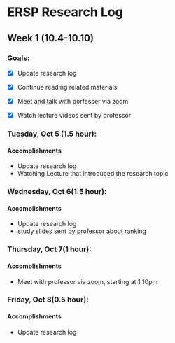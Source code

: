 # ERSP Research Log
## Week 1 (10.4-10.10)
### Goals:

- [x] Update research log
- [x] Continue reading related materials
- [x] Meet and talk with porfesser via zoom
- [x] Watch lecture videos sent by professor


### Tuesday, Oct 5 (1.5 hour):
#### Accomplishments
- Update research log
- Watching Lecture that introduced the research topic

### Wednesday, Oct 6(1.5 hour):
#### Accomplishments
- Update research log
- study slides sent by professor about ranking

### Thursday, Oct 7(1 hour):
#### Accomplishments
- Meet with professor via zoom, starting at 1:10pm

### Friday, Oct 8(0.5 hour):
#### Accomplishments
- Update research log

